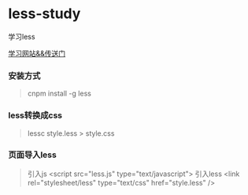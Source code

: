 # less-study
学习less

[学习网站&&传送门](http://less.bootcss.com/)

### 安装方式

> cnpm install -g less

### less转换成css

> lessc style.less > style.css

### 页面导入less

> 引入js \<script src="less.js" type="text/javascript"></script>
> 引入less \<link rel="stylesheet/less" type="text/css" href="style.less" />


